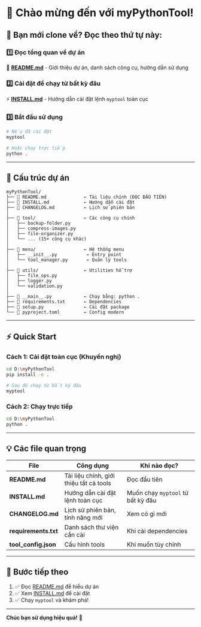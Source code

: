 # 👋 Chào mừng đến với myPythonTool!

## 🚀 Bạn mới clone về? Đọc theo thứ tự này:

### 1️⃣ Đọc tổng quan về dự án
📖 **[README.md](README.md)** - Giới thiệu dự án, danh sách công cụ, hướng dẫn sử dụng

### 2️⃣ Cài đặt để chạy từ bất kỳ đâu
⚡ **[INSTALL.md](INSTALL.md)** - Hướng dẫn cài đặt lệnh `myptool` toàn cục

### 3️⃣ Bắt đầu sử dụng
```bash
# Nếu đã cài đặt
myptool

# Hoặc chạy trực tiếp
python .
```

---

## 📁 Cấu trúc dự án

```
myPythonTool/
├── 📄 README.md              ← Tài liệu chính (ĐỌC ĐẦU TIÊN)
├── 📄 INSTALL.md             ← Hướng dẫn cài đặt
├── 📄 CHANGELOG.md           ← Lịch sử phiên bản
│
├── 📁 tool/                  ← Các công cụ chính
│   ├── backup-folder.py
│   ├── compress-images.py
│   ├── file-organizer.py
│   └── ... (15+ công cụ khác)
│
├── 📁 menu/                  ← Hệ thống menu
│   ├── __init__.py           ← Entry point
│   └── tool_manager.py       ← Quản lý tools
│
├── 📁 utils/                 ← Utilities hỗ trợ
│   ├── file_ops.py
│   ├── logger.py
│   └── validation.py
│
├── 📄 __main__.py            ← Chạy bằng: python .
├── 📄 requirements.txt       ← Dependencies
├── 📄 setup.py               ← Cài đặt package
└── 📄 pyproject.toml         ← Config modern
```

---

## ⚡ Quick Start

### Cách 1: Cài đặt toàn cục (Khuyến nghị)

```bash
cd D:\myPythonTool
pip install -e .

# Sau đó chạy từ bất kỳ đâu
myptool
```

### Cách 2: Chạy trực tiếp

```bash
cd D:\myPythonTool
python .
```

---

## 💡 Các file quan trọng

| File | Công dụng | Khi nào đọc? |
|------|-----------|--------------|
| **README.md** | Tài liệu chính, giới thiệu tất cả tools | Đọc đầu tiên |
| **INSTALL.md** | Hướng dẫn cài đặt lệnh toàn cục | Muốn chạy `myptool` từ bất kỳ đâu |
| **CHANGELOG.md** | Lịch sử phiên bản, tính năng mới | Xem có gì mới |
| **requirements.txt** | Danh sách thư viện cần cài | Khi cài dependencies |
| **tool_config.json** | Cấu hình tools | Khi muốn tùy chỉnh |

---

## 🎯 Bước tiếp theo

1. ✅ Đọc [README.md](README.md) để hiểu dự án
2. ✅ Xem [INSTALL.md](INSTALL.md) để cài đặt
3. ✅ Chạy `myptool` và khám phá!

---

**Chúc bạn sử dụng hiệu quả!** 🎉


